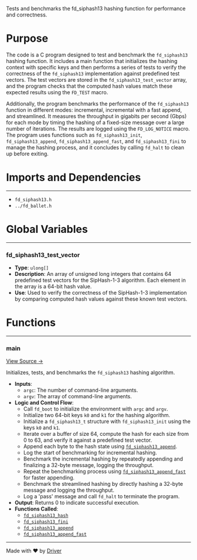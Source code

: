 <!--------------------------------------------------------------------------------->
<!-- IMPORTANT: This file is auto-generated by Driver (https://driver.ai). -------->
<!-- Manual edits may be overwritten on future commits. --------------------------->
<!--------------------------------------------------------------------------------->

Tests and benchmarks the fd_siphash13 hashing function for performance and correctness.

# Purpose
The code is a C program designed to test and benchmark the `fd_siphash13` hashing function. It includes a main function that initializes the hashing context with specific keys and then performs a series of tests to verify the correctness of the `fd_siphash13` implementation against predefined test vectors. The test vectors are stored in the `fd_siphash13_test_vector` array, and the program checks that the computed hash values match these expected results using the `FD_TEST` macro.

Additionally, the program benchmarks the performance of the `fd_siphash13` function in different modes: incremental, incremental with a fast append, and streamlined. It measures the throughput in gigabits per second (Gbps) for each mode by timing the hashing of a fixed-size message over a large number of iterations. The results are logged using the `FD_LOG_NOTICE` macro. The program uses functions such as `fd_siphash13_init`, `fd_siphash13_append`, `fd_siphash13_append_fast`, and `fd_siphash13_fini` to manage the hashing process, and it concludes by calling `fd_halt` to clean up before exiting.
# Imports and Dependencies

---
- `fd_siphash13.h`
- `../fd_ballet.h`


# Global Variables

---
### fd\_siphash13\_test\_vector
- **Type**: ``ulong[]``
- **Description**: An array of unsigned long integers that contains 64 predefined test vectors for the SipHash-1-3 algorithm. Each element in the array is a 64-bit hash value.
- **Use**: Used to verify the correctness of the SipHash-1-3 implementation by comparing computed hash values against these known test vectors.


# Functions

---
### main<!-- {{#callable:main}} -->
[View Source →](<../../../../../src/ballet/siphash13/test_siphash13.c#L74>)

Initializes, tests, and benchmarks the `fd_siphash13` hashing algorithm.
- **Inputs**:
    - `argc`: The number of command-line arguments.
    - `argv`: The array of command-line arguments.
- **Logic and Control Flow**:
    - Call `fd_boot` to initialize the environment with `argc` and `argv`.
    - Initialize two 64-bit keys `k0` and `k1` for the hashing algorithm.
    - Initialize a `fd_siphash13_t` structure with `fd_siphash13_init` using the keys `k0` and `k1`.
    - Iterate over a buffer of size 64, compute the hash for each size from 0 to 63, and verify it against a predefined test vector.
    - Append each byte to the hash state using [`fd_siphash13_append`](<fd_siphash13.c.md#fd_siphash13_append>).
    - Log the start of benchmarking for incremental hashing.
    - Benchmark the incremental hashing by repeatedly appending and finalizing a 32-byte message, logging the throughput.
    - Repeat the benchmarking process using [`fd_siphash13_append_fast`](<fd_siphash13.c.md#fd_siphash13_append_fast>) for faster appending.
    - Benchmark the streamlined hashing by directly hashing a 32-byte message and logging the throughput.
    - Log a 'pass' message and call `fd_halt` to terminate the program.
- **Output**: Returns 0 to indicate successful execution.
- **Functions Called**:
    - [`fd_siphash13_hash`](<fd_siphash13.c.md#fd_siphash13_hash>)
    - [`fd_siphash13_fini`](<fd_siphash13.c.md#fd_siphash13_fini>)
    - [`fd_siphash13_append`](<fd_siphash13.c.md#fd_siphash13_append>)
    - [`fd_siphash13_append_fast`](<fd_siphash13.c.md#fd_siphash13_append_fast>)



---
Made with ❤️ by [Driver](https://www.driver.ai/)